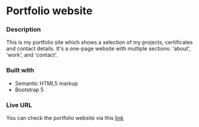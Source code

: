 # Portfolio website

### Description
This is my portfolio site which shows a selection of my projects, certificates and contact details.
It's a one-page website with multiple sections: 'about', 'work', and 'contact'.  

### Built with
- Semantic HTML5 markup
- Bootstrap 5


### Live URL
You can check the portfolio website via this [link](https://alfo-code.github.io/Personal-Portfolio/)
